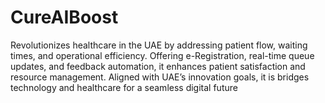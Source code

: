 # CureAIBoost
Revolutionizes healthcare in the UAE by addressing patient flow, waiting times, and operational efficiency. Offering e-Registration, real-time queue updates, and feedback automation, it enhances patient satisfaction and resource management. Aligned with UAE’s innovation goals, it is bridges technology and healthcare for a seamless digital future
